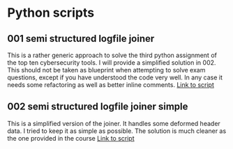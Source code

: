 # Python scripts
## 001 semi structured logfile joiner 
This is a rather generic approach to solve the third python assignment of the top ten cybersecurity tools.
I will provide a simplified solution in 002. This should not be taken as blueprint when attempting to solve exam questions,
except if you have understood the code very well. In any case it needs some refactoring as well as better inline comments. 
[Link to script](001-semistructured-logfile-joiner/semi_structured_logfile_joiner.py)

## 002 semi structured logfile joiner simple 
This is a simplified version of the joiner. It handles some deformed header data. I tried to keep it as simple as possible.
The solution is much cleaner as the one provided in the course 
[Link to script](002-semistructured-logfile-joiner-simple/semi-structured-logfile-joiner-simple.py)
